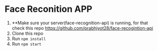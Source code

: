 # Face Reconition APP 
1. **Make sure your server(face-recognition-api) is running, for that check this repo https://github.com/prabhjyot28/face-recogintion-api
1. Clone this repo
2. Run `npm install`
3. Run `npm start`
